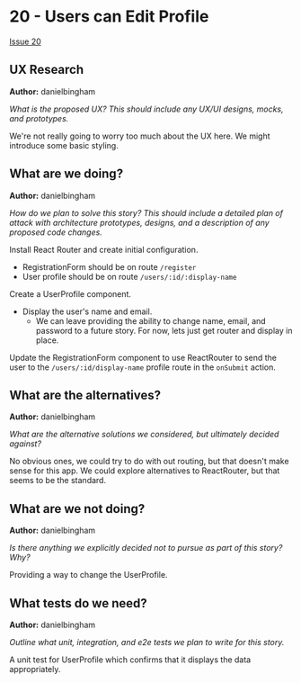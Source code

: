 # 20 - Users can Edit Profile 
[Issue 20](https://github.com/danielbingham/peerreview/issues/20)

## UX Research
**Author:** danielbingham

*What is the proposed UX?  This should include any UX/UI designs, mocks, and prototypes.*

We're not really going to worry too much about the UX here.  We might introduce some basic styling.

## What are we doing?
**Author:** danielbingham

*How do we plan to solve this story? This should include a detailed plan of attack with architecture prototypes, designs, and a description of any proposed code changes.*

Install React Router and create initial configuration.

- RegistrationForm should be on route `/register`
- User profile should be on route `/users/:id/:display-name`

Create a UserProfile component.

- Display the user's name and email.
    - We can leave providing the ability to change name, email, and password to a future story.  For now, lets just get router and display in place.

Update the RegistrationForm component to use ReactRouter to send the user to
the `/users/:id/display-name` profile route in the `onSubmit` action.

## What are the alternatives?
**Author:** danielbingham

*What are the alternative solutions we considered, but ultimately decided against?*

No obvious ones, we could try to do with out routing, but that doesn't make
sense for this app.  We could explore alternatives to ReactRouter, but that
seems to be the standard.

## What are we not doing?
**Author:** danielbingham

*Is there anything we explicitly decided not to pursue as part of this story?  Why?*

Providing a way to change the UserProfile.

## What tests do we need?
**Author:** danielbingham

*Outline what unit, integration, and e2e tests we plan to write for this story.*

A unit test for UserProfile which confirms that it displays the data
appropriately.
